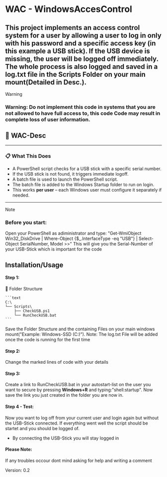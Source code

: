 # WAC - WindowsAccesControl
This project implements an access control system for a user by allowing a user to log in only with his password and a specific access key (in this example a USB stick).
If the USB device is missing, the user will be logged off immediately. The whole process is also logged and saved in a log.txt file in the Scripts Folder on your main mount(Detailed in Desc.).
---
> [!WARNING]
> ### Warning: Do not implement this code in systems that you are not allowed to have full access to, this code Code may result in complete loss of user information.


## 🔐 WAC-Desc
---

### 📋 What This Does

- A PowerShell script checks for a USB stick with a specific serial number.
- If the USB stick is not found, it triggers immediate logoff.
- A batch file is used to launch the PowerShell script.
- The batch file is added to the Windows Startup folder to run on login.
- This works **per user** – each Windows user must configure it separately if needed.

---

> [!NOTE]
> ### Before you start:

  Open your PowerShell as adiministrator and type: "Get-WmiObject Win32_DiskDrive | Where-Object {$_.InterfaceType -eq "USB"} | Select-Object SerialNumber, Model >>"
  This will give you the Serial-Number of your USB-Stick which is important for the code

## Installation/Usage

#### Step 1:

  📁 Folder Structure

    ```text
    C:\
    └── Scripts\
        ├── CheckUSB.ps1
        └── RunCheckUSB.bat
    ```
  Save the Folder Structure and the containing Files on your main windows mount("Example: Windows-SSD (C:)").
  Note: The log.txt File will be added once the code is running for the first time

#### Step 2:

  Change the marked lines of code with your details

#### Step 3: 

  Create a link to RunCheckUSB.bat in your autostart-list on the user you want to secure by pressing **Windows+R** and typing:"shell:startup".
  Now save the link you just created in the folder you are now in.

#### Step 4 - Test:

  Now you want to log off from your current user and login again but without the USB-Stick connected.
  If everything went well the script should be startet and you should be logged of.

  - By connecting the USB-Stick you will stay logged in

#### Please Note:

  If any troubles occour dont mind asking for help and writing a comment

Version: 0.2
